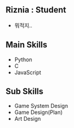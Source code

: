 ## Riznia : Student
 - 뭐적지..

## Main Skills

- Python
- C
- JavaScript

## Sub Skills

- Game System Design
- Game Design(Plan)
- Art Design
